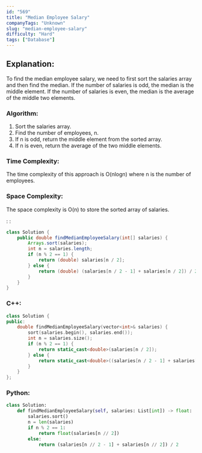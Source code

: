 ```yaml
---
id: "569"
title: "Median Employee Salary"
companyTags: "Unknown"
slug: "median-employee-salary"
difficulty: "Hard"
tags: ["Database"]
---
```


## Explanation:
To find the median employee salary, we need to first sort the salaries array and then find the median. If the number of salaries is odd, the median is the middle element. If the number of salaries is even, the median is the average of the middle two elements.

### Algorithm:
1. Sort the salaries array.
2. Find the number of employees, n.
3. If n is odd, return the middle element from the sorted array.
4. If n is even, return the average of the two middle elements.

### Time Complexity:
The time complexity of this approach is O(nlogn) where n is the number of employees.

### Space Complexity:
The space complexity is O(n) to store the sorted array of salaries.

:
:
```java
class Solution {
    public double findMedianEmployeeSalary(int[] salaries) {
        Arrays.sort(salaries);
        int n = salaries.length;
        if (n % 2 == 1) {
            return (double) salaries[n / 2];
        } else {
            return (double) (salaries[n / 2 - 1] + salaries[n / 2]) / 2;
        }
    }
}
```

### C++:
```cpp
class Solution {
public:
    double findMedianEmployeeSalary(vector<int>& salaries) {
        sort(salaries.begin(), salaries.end());
        int n = salaries.size();
        if (n % 2 == 1) {
            return static_cast<double>(salaries[n / 2]);
        } else {
            return static_cast<double>((salaries[n / 2 - 1] + salaries[n / 2]) / 2.0);
        }
    }
};
```

### Python:
```python
class Solution:
    def findMedianEmployeeSalary(self, salaries: List[int]) -> float:
        salaries.sort()
        n = len(salaries)
        if n % 2 == 1:
            return float(salaries[n // 2])
        else:
            return (salaries[n // 2 - 1] + salaries[n // 2]) / 2
```